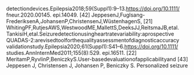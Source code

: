 detectiondevices.Epilepsia2018;59(Suppl1):9–13.https://doi.org/10.1111/
fneur.2020.00145.
epi.14049.
[42] JeppesenJ,Fuglsang-FrederiksenA,JohansenP,ChristensenJ,WüstenhagenS,
[21] WhitingPF,RutjesAWS,WestwoodME,MallettS,DeeksJJ,ReitsmaJB,etal.
TankisiH,etal.Seizuredetectionusingheartratevariability:aprospective
QUADAS-2:arevisedtoolforthequalityassessmentofdiagnosticaccuracy
validationstudy.Epilepsia2020;61(Suppl1):S41–6.https://doi.org/10.1111/
studies.AnnInternMed2011;155(8):529.
epi.16511.
[22] MeritamP,RyvlinP,BeniczkyS.User-basedevaluationofapplicabilityand
[43] Jeppesen J, Christensen J, Johansen P, Beniczky S. Personalized seizure